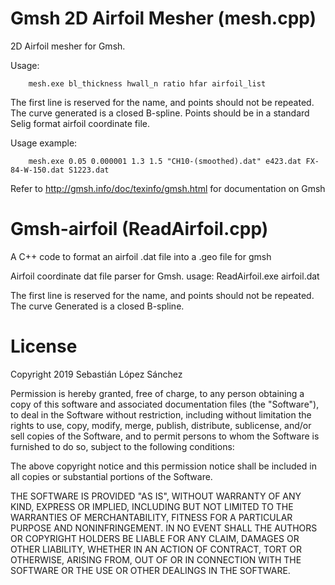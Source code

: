 # Gmsh 2D Airfoil Mesher (mesh.cpp)

2D Airfoil mesher for Gmsh.

Usage:

        mesh.exe bl_thickness hwall_n ratio hfar airfoil_list

The first line is reserved for the name, and points
should not be repeated. The curve generated is
a closed B-spline.  Points should be in a standard
Selig format airfoil coordinate file.

Usage example:

        mesh.exe 0.05 0.000001 1.3 1.5 "CH10-(smoothed).dat" e423.dat FX-84-W-150.dat S1223.dat

Refer to http://gmsh.info/doc/texinfo/gmsh.html for documentation on Gmsh

# Gmsh-airfoil (ReadAirfoil.cpp)

A C++ code to format an airfoil .dat file into a .geo file for gmsh

Airfoil coordinate dat file parser for Gmsh.
usage: ReadAirfoil.exe airfoil.dat

The first line is reserved for the name, and points should not be repeated. The curve Generated is a closed B-spline.

# License

Copyright 2019 Sebastián López Sánchez

Permission is hereby granted, free of charge, to any person obtaining a copy of
this software and associated documentation files (the "Software"), to deal in
the Software without restriction, including without limitation the rights to use,
copy, modify, merge, publish, distribute, sublicense, and/or sell copies of the
Software, and to permit persons to whom the Software is furnished to do so,
subject to the following conditions:

The above copyright notice and this permission notice shall be included in all
copies or substantial portions of the Software.

THE SOFTWARE IS PROVIDED "AS IS", WITHOUT WARRANTY OF ANY KIND, EXPRESS OR
IMPLIED, INCLUDING BUT NOT LIMITED TO THE WARRANTIES OF MERCHANTABILITY,
FITNESS FOR A PARTICULAR PURPOSE AND NONINFRINGEMENT. IN NO EVENT SHALL
THE AUTHORS OR COPYRIGHT HOLDERS BE LIABLE FOR ANY CLAIM, DAMAGES OR OTHER
LIABILITY, WHETHER IN AN ACTION OF CONTRACT, TORT OR OTHERWISE, ARISING FROM,
OUT OF OR IN CONNECTION WITH THE SOFTWARE OR THE USE OR OTHER DEALINGS IN THE
SOFTWARE.
